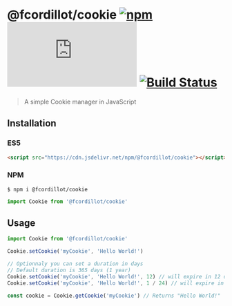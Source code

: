 # @fcordillot/cookie [![npm](https://img.shields.io/npm/v/@fcordillot/cookie?color=%23CB0000)](https://www.npmjs.com/package/@fcordillot/cookie) [![GitHub file size in bytes](https://img.shields.io/github/size/fcordillot/cookie/index.min.js?color=%23CB0000)](https://github.com/fcordillot/cookie) [![Build Status](https://travis-ci.com/fcordillot/cookie.svg?branch=master)](https://travis-ci.com/fcordillot/cookie)
> A simple Cookie manager in JavaScript

## Installation
### ES5
```html
<script src="https://cdn.jsdelivr.net/npm/@fcordillot/cookie"></script>
```

### NPM
```shell
$ npm i @fcordillot/cookie
```
```js
import Cookie from '@fcordillot/cookie'
````

## Usage
```js
import Cookie from '@fcordillot/cookie'

Cookie.setCookie('myCookie', 'Hello World!')

// Optionnaly you can set a duration in days
// Default duration is 365 days (1 year)
Cookie.setCookie('myCookie', 'Hello World!', 12) // will expire in 12 days
Cookie.setCookie('myCookie', 'Hello World!', 1 / 24) // will expire in 1 hour

const cookie = Cookie.getCookie('myCookie') // Returns "Hello World!"
```